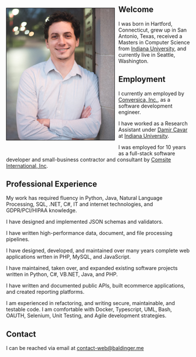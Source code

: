 <style>
  img {float: left;margin:23px 10px 40px 0px;width:295px;height:360.85px;border:1px solid #000}
  #banner {right:0%}
  #banner .fork {display:none}
</style>

![Headshot](oren_headshot.jpg?raw=true)
  
## Welcome

I was born in Hartford, Connecticut, grew up in San Antonio, Texas,
received a Masters in Computer Science from [Indiana University], and currently live in Seattle, Washington.

## Employment

I currently am employed by [Conversica, Inc.](https://conversica.com), as a software development engineer.

I have worked as a Research Assistant under [Damir Cavar](https://damir.cavar.me/) at [Indiana University].

I was employed for 10 years as a full-stack software developer and small-business contractor and consultant by [Comsite International, Inc](https://www.comsite.net). 

## Professional Experience

My work has required fluency in Python, Java, Natural Language Processing, SQL, .NET, C#, IT and internet technologies, and GDPR/PCI/HIPAA knowledge.

I have designed and implemented JSON schemas and validators.

I have written high-performance data, document, and file processing pipelines.

I have designed, developed, and maintained over many years complete web applications wrtten in PHP, MySQL, and JavaScript. 

I have maintained, taken over, and expanded existing software projects written in Python, C#, VB.NET, Java, and PHP. 

I have written and documented public APIs, built ecommerce applications, and created reporting platforms.

I am experienced in refactoring, and writing secure, maintainable, and testable code. I am comfortable with Docker, Typescript, UML, Bash, OAUTH, Selenium, Unit Testing, and Agile development strategies.

## Contact

I can be reached via email at <contact-web@baldinger.me>

[Indiana University]: https://iu.edu
